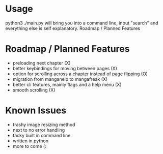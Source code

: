 # Usage

python3 ./main.py will bring you into a command line, input "search" and everything else is self explanatory.
Roadmap / Planned Features
#
# Roadmap / Planned Features

  - preloading next chapter (X)
  - better keybindings for moving between pages (X)
  - option for scrolling across a chapter instead of page flipping (O)
  - migration from manganelo to mangafreak (X)
  - better cli features, mainly flags and a help menu (X)
  - smooth scrolling (X)
#

# Known Issues

  - trashy image resizing method
  - next to no error handling
  - tacky built in command line
  - written in python
  - more to come (:
#
